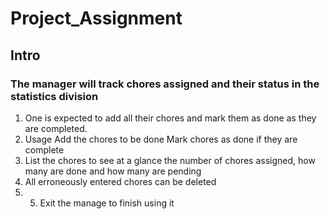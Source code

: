 # Project_Assignment

## Intro
### The manager will track chores assigned and their status in the statistics division

1. One is expected to add all their chores and mark them as done as they are completed.
2. Usage Add the chores to be done Mark chores as done if they are complete
3. List the chores to see at a glance the number of chores assigned, how many are done and how many are pending
4. All erroneously entered chores can be deleted
5. 5. Exit the manage to finish using it
